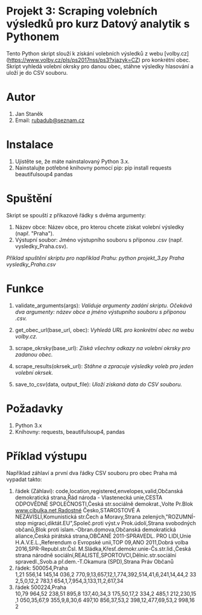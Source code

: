 # Projekt 3: Scraping volebních výsledků pro kurz Datový analytik s Pythonem
Tento Python skript slouží k získání volebních výsledků z webu [volby.cz]
(https://www.volby.cz/pls/ps2017nss/ps3?xjazyk=CZ) pro konkrétní obec. 
Skript vyhledá volební okrsky pro danou obec, stáhne výsledky hlasování a uloží je do CSV souboru.

# Autor
1. Jan Staněk 
2. Email: rubadub@seznam.cz

# Instalace
1. Ujistěte se, že máte nainstalovaný Python 3.x.
2. Nainstalujte potřebné knihovny pomocí pip: pip install requests beautifulsoup4 pandas

# Spuštění
Skript se spouští z příkazové řádky s dvěma argumenty:
1. Název obce: Název obce, pro kterou chcete získat volební výsledky (např. "Praha").
2. Výstupní soubor: Jméno výstupního souboru s příponou .csv (např. vysledky_Praha.csv).

_Příklad spuštění skriptu pro například Prahu: python projekt_3.py Praha vysledky_Praha.csv_

# Funkce
1. validate_arguments(args):
_Validuje argumenty zadání skriptu. 
Očekává dva argumenty: název obce a jméno výstupního souboru s příponou .csv._

2. get_obec_url(base_url, obec):
_Vyhledá URL pro konkrétní obec na webu volby.cz._

3. scrape_okrsky(base_url):
_Získá všechny odkazy na volební okrsky pro zadanou obec._

4. scrape_results(okrsek_url):
_Stáhne a zpracuje výsledky voleb pro jeden volební okrsek._

5. save_to_csv(data, output_file):
_Uloží získaná data do CSV souboru._

# Požadavky
1. Python 3.x
2. Knihovny: requests, beautifulsoup4, pandas

# Příklad výstupu
Například záhlaví a první dva řádky CSV souboru pro obec Praha má vypadat takto:
1. řádek (Záhlaví): code,location,registered,envelopes,valid,Občanská demokratická strana,Řád národa - Vlastenecká unie,CESTA ODPOVĚDNÉ SPOLEČNOSTI,Česká str.sociálně demokrat.,Volte Pr.Blok www.cibulka.net,Radostné Česko,STAROSTOVÉ A NEZÁVISLÍ,Komunistická str.Čech a Moravy,Strana zelených,"ROZUMNÍ-stop migraci,diktát.EU",Společ.proti výst.v Prok.údolí,Strana svobodných občanů,Blok proti islam.-Obran.domova,Občanská demokratická aliance,Česká pirátská strana,OBČANÉ 2011-SPRAVEDL. PRO LIDI,Unie H.A.V.E.L.,Referendum o Evropské unii,TOP 09,ANO 2011,Dobrá volba 2016,SPR-Republ.str.Čsl. M.Sládka,Křesť.demokr.unie-Čs.str.lid.,Česká strana národně sociální,REALISTÉ,SPORTOVCI,Dělnic.str.sociální spravedl.,Svob.a př.dem.-T.Okamura (SPD),Strana Práv Občanů
2. řádek: 500054,Praha 1,21 556,14 145,14 036,2 770,9,13,657,12,1,774,392,514,41,6,241,14,44,2 332,5,0,12,2 783,1 654,1,7,954,3,133,11,2,617,34
3. řádek 500224,Praha 10,79 964,52 238,51 895,8 137,40,34,3 175,50,17,2 334,2 485,1 212,230,15,1 050,35,67,9 355,9,8,30,6 497,10 856,37,53,2 398,12,477,69,53,2 998,162
